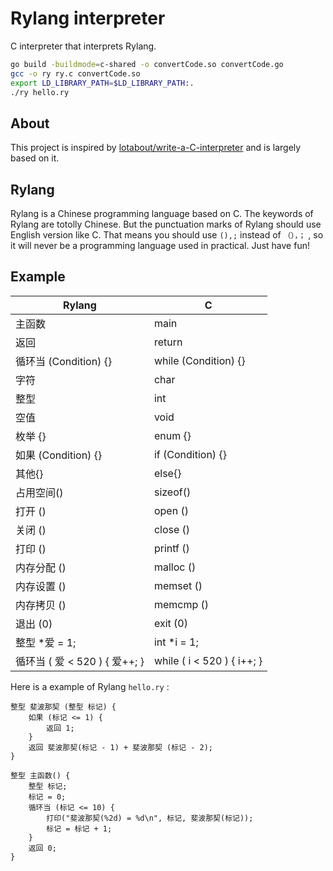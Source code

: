 # Rylang interpreter

C interpreter that interprets Rylang.

```bash
go build -buildmode=c-shared -o convertCode.so convertCode.go
gcc -o ry ry.c convertCode.so
export LD_LIBRARY_PATH=$LD_LIBRARY_PATH:.
./ry hello.ry
```

## About
This project is inspired by [lotabout/write-a-C-interpreter](https://github.com/lotabout/write-a-C-interpreter) and is largely based on it.

## Rylang

Rylang is a Chinese programming language based on C. The keywords of Rylang are totolly Chinese. But the punctuation marks of Rylang should use English version like C. That means you should use `(),;` instead of `（），；` , so it will never be a programming language used in practical. Just have fun!

## Example

| Rylang                        | C                          |
| ----------------------------- | -------------------------- |
| 主函数                        | main                       |
| 返回                          | return                     |
| 循环当 (Condition) {}         | while (Condition) {}       |
| 字符                          | char                       |
| 整型                          | int                        |
| 空值                          | void                       |
| 枚举 {}                       | enum {}                    |
| 如果 (Condition) {}           | if (Condition) {}          |
| 其他{}                        | else{}                     |
| 占用空间()                    | sizeof()                   |
| 打开 ()                       | open ()                    |
| 关闭 ()                       | close ()                   |
| 打印 ()                       | printf ()                  |
| 内存分配 ()                   | malloc ()                  |
| 内存设置 ()                   | memset ()                  |
| 内存拷贝 ()                   | memcmp ()                  |
| 退出 (0)                      | exit (0)                   |
| 整型 *爱 = 1;                 | int *i = 1;                |
| 循环当 ( 爱 < 520 ) { 爱++; } | while ( i < 520 ) { i++; } |

Here is a example of Rylang `hello.ry` :

```
整型 斐波那契 (整型 标记) {
    如果 (标记 <= 1) {
        返回 1;
    }
    返回 斐波那契(标记 - 1) + 斐波那契 (标记 - 2);
}

整型 主函数() {
    整型 标记;
    标记 = 0;
    循环当 (标记 <= 10) {
        打印("斐波那契(%2d) = %d\n", 标记, 斐波那契(标记));
        标记 = 标记 + 1;
    }
    返回 0;
}
```

